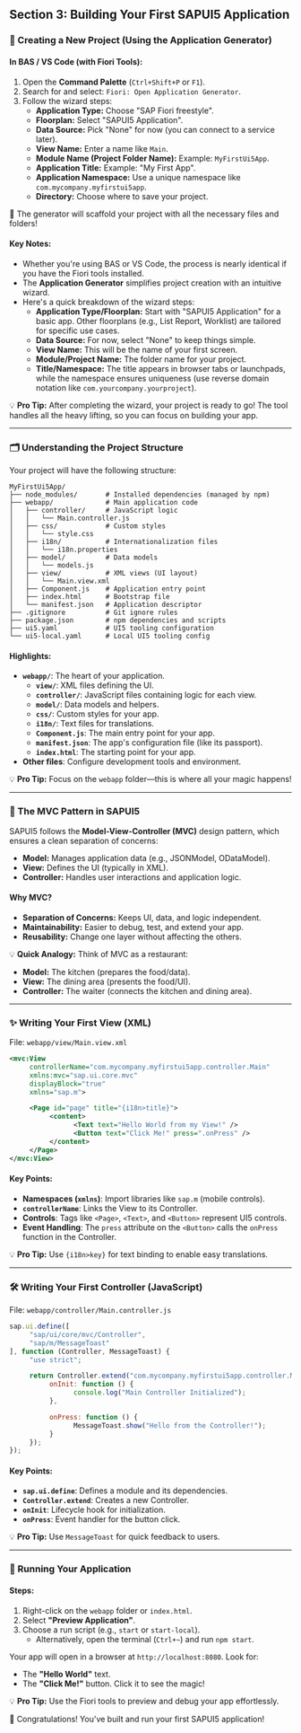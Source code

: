 ## Section 3: Building Your First SAPUI5 Application

### 🌟 Creating a New Project (Using the Application Generator)

#### **In BAS / VS Code (with Fiori Tools):**

1. Open the **Command Palette** (`Ctrl+Shift+P` or `F1`).
2. Search for and select: `Fiori: Open Application Generator`.
3. Follow the wizard steps:
    - **Application Type:** Choose "SAP Fiori freestyle".
    - **Floorplan:** Select "SAPUI5 Application".
    - **Data Source:** Pick "None" for now (you can connect to a service later).
    - **View Name:** Enter a name like `Main`.
    - **Module Name (Project Folder Name):** Example: `MyFirstUi5App`.
    - **Application Title:** Example: "My First App".
    - **Application Namespace:** Use a unique namespace like `com.mycompany.myfirstui5app`.
    - **Directory:** Choose where to save your project.

🎉 The generator will scaffold your project with all the necessary files and folders!

#### **Key Notes:**
- Whether you're using BAS or VS Code, the process is nearly identical if you have the Fiori tools installed.
- The **Application Generator** simplifies project creation with an intuitive wizard.
- Here's a quick breakdown of the wizard steps:
  - **Application Type/Floorplan:** Start with "SAPUI5 Application" for a basic app. Other floorplans (e.g., List Report, Worklist) are tailored for specific use cases.
  - **Data Source:** For now, select "None" to keep things simple.
  - **View Name:** This will be the name of your first screen.
  - **Module/Project Name:** The folder name for your project.
  - **Title/Namespace:** The title appears in browser tabs or launchpads, while the namespace ensures uniqueness (use reverse domain notation like `com.yourcompany.yourproject`).

💡 **Pro Tip:** After completing the wizard, your project is ready to go! The tool handles all the heavy lifting, so you can focus on building your app.

---

### 🗂️ Understanding the Project Structure

Your project will have the following structure:

```
MyFirstUi5App/
├── node_modules/       # Installed dependencies (managed by npm)
├── webapp/             # Main application code
│   ├── controller/     # JavaScript logic
│   │   └── Main.controller.js
│   ├── css/            # Custom styles
│   │   └── style.css
│   ├── i18n/           # Internationalization files
│   │   └── i18n.properties
│   ├── model/          # Data models
│   │   └── models.js
│   ├── view/           # XML views (UI layout)
│   │   └── Main.view.xml
│   ├── Component.js    # Application entry point
│   ├── index.html      # Bootstrap file
│   └── manifest.json   # Application descriptor
├── .gitignore          # Git ignore rules
├── package.json        # npm dependencies and scripts
├── ui5.yaml            # UI5 tooling configuration
└── ui5-local.yaml      # Local UI5 tooling config
```

#### **Highlights:**
- **`webapp/`**: The heart of your application.
  - **`view/`**: XML files defining the UI.
  - **`controller/`**: JavaScript files containing logic for each view.
  - **`model/`**: Data models and helpers.
  - **`css/`**: Custom styles for your app.
  - **`i18n/`**: Text files for translations.
  - **`Component.js`**: The main entry point for your app.
  - **`manifest.json`**: The app's configuration file (like its passport).
  - **`index.html`**: The starting point for your app.
- **Other files**: Configure development tools and environment.

💡 **Pro Tip:** Focus on the `webapp` folder—this is where all your magic happens!

---

### 🧩 The MVC Pattern in SAPUI5

SAPUI5 follows the **Model-View-Controller (MVC)** design pattern, which ensures a clean separation of concerns:

- **Model:** Manages application data (e.g., JSONModel, ODataModel).
- **View:** Defines the UI (typically in XML).
- **Controller:** Handles user interactions and application logic.

#### **Why MVC?**
- **Separation of Concerns:** Keeps UI, data, and logic independent.
- **Maintainability:** Easier to debug, test, and extend your app.
- **Reusability:** Change one layer without affecting the others.

💡 **Quick Analogy:** Think of MVC as a restaurant:
- **Model:** The kitchen (prepares the food/data).
- **View:** The dining area (presents the food/UI).
- **Controller:** The waiter (connects the kitchen and dining area).

---

### ✨ Writing Your First View (XML)

File: `webapp/view/Main.view.xml`

```xml
<mvc:View
     controllerName="com.mycompany.myfirstui5app.controller.Main"
     xmlns:mvc="sap.ui.core.mvc"
     displayBlock="true"
     xmlns="sap.m">

     <Page id="page" title="{i18n>title}">
          <content>
                <Text text="Hello World from my View!" />
                <Button text="Click Me!" press=".onPress" />
          </content>
     </Page>
</mvc:View>
```

#### **Key Points:**
- **Namespaces (`xmlns`)**: Import libraries like `sap.m` (mobile controls).
- **`controllerName`**: Links the View to its Controller.
- **Controls**: Tags like `<Page>`, `<Text>`, and `<Button>` represent UI5 controls.
- **Event Handling**: The `press` attribute on the `<Button>` calls the `onPress` function in the Controller.

💡 **Pro Tip:** Use `{i18n>key}` for text binding to enable easy translations.

---

### 🛠️ Writing Your First Controller (JavaScript)

File: `webapp/controller/Main.controller.js`

```javascript
sap.ui.define([
     "sap/ui/core/mvc/Controller",
     "sap/m/MessageToast"
], function (Controller, MessageToast) {
     "use strict";

     return Controller.extend("com.mycompany.myfirstui5app.controller.Main", {
          onInit: function () {
                console.log("Main Controller Initialized");
          },

          onPress: function () {
                MessageToast.show("Hello from the Controller!");
          }
     });
});
```

#### **Key Points:**
- **`sap.ui.define`**: Defines a module and its dependencies.
- **`Controller.extend`**: Creates a new Controller.
- **`onInit`**: Lifecycle hook for initialization.
- **`onPress`**: Event handler for the button click.

💡 **Pro Tip:** Use `MessageToast` for quick feedback to users.

---

### 🚀 Running Your Application

#### **Steps:**
1. Right-click on the `webapp` folder or `index.html`.
2. Select **"Preview Application"**.
3. Choose a run script (e.g., `start` or `start-local`).
    - Alternatively, open the terminal (`Ctrl+~`) and run `npm start`.

Your app will open in a browser at `http://localhost:8080`. Look for:
- The **"Hello World"** text.
- The **"Click Me!"** button. Click it to see the magic!

💡 **Pro Tip:** Use the Fiori tools to preview and debug your app effortlessly.

🎉 Congratulations! You've built and run your first SAPUI5 application!
